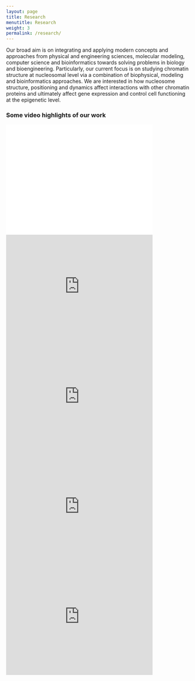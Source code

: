 ```yaml
---
layout: page
title: Research
menutitle: Research
weight: 3
permalink: /research/
---
```


Our broad aim is on integrating and applying modern concepts and approaches from physical and engineering sciences, molecular modeling, computer science and bioinformatics towards solving problems in biology and bioengineering. Particularly, our current focus is on studying chromatin structure at nucleosomal level via a combination of biophysical, modeling and bioinformatics approaches. We are interested in how nucleosome structure, positioning and dynamics affect interactions with other chromatin proteins and ultimately affect gene expression and control cell functioning at the epigenetic level.

### Some video highlights of our work
<iframe width="400" height="300" src="{{ "/assets/nuclMD.html" | relative_url }}" scrolling="no" frameborder="0" allowfullscreen></iframe>
<iframe width="400" height="300" src="https://www.youtube-nocookie.com/embed/tVjcrv3Rdus?rel=0" frameborder="0" allowfullscreen></iframe>
<iframe width="400" height="300" src="https://www.youtube-nocookie.com/embed/BVYtnfIcnH4" frameborder="0" allowfullscreen></iframe>
<iframe width="400" height="300" src="https://www.youtube-nocookie.com/embed/oJG-mKTRPkQ" frameborder="0" allowfullscreen></iframe>
<iframe width="400" height="300" src="https://www.youtube-nocookie.com/embed/vbueAuw96zA" frameborder="0" allowfullscreen></iframe>
